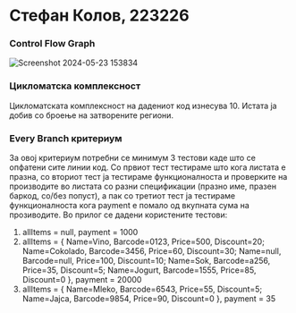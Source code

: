 # Стефан Колов, 223226
### Control Flow Graph
![Screenshot 2024-05-23 153834](https://github.com/Stefan-Kolov/SI_2024_lab2_223226/assets/137779689/f9c9906a-7074-44a9-a936-f73ecc0ac02a)
### Цикломатска комплексност
Цикломатската комплексност на дадениот код изнесува 10. Истата ја добив со броење на затворените региони.
### Every Branch критериум
За овој критериум потребни се минимум 3 тестови каде што се опфатени сите линии код. Со првиот тест тестираме што кога листата е празна, со вториот тест ја тестираме функционалноста и проверките на производите во листата со разни спецификации (празно име, празен баркод, со/без попуст), а пак со третиот тест ја тестираме функционалноста кога payment е помало од вкупната сума на прозиводите. Во прилог се дадени користените тестови:
1. allItems = null, payment = 1000
2. allItems = { Name=Vino, Barcode=0123, Price=500, Discount=20;
Name=Cokolado, Barcode=3456, Price=60, Discount=30;
Name=null, Barcode=null, Price=100, Discount=10;
Name=Sok, Barcode=a256, Price=35, Discount=5;
Name=Jogurt, Barcode=1555, Price=85, Discount=0 }, payment = 20000
3. allItems = { Name=Mleko, Barcode=6543, Price=55, Discount=5; Name=Jajca, Barcode=9854, Price=90, Discount=0 }, payment = 35

